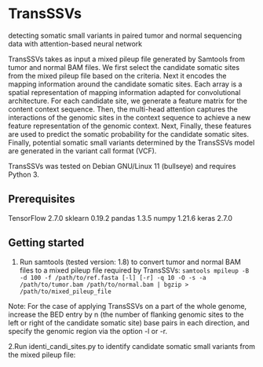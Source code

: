 # TransSSVs
detecting somatic small variants in paired tumor and normal sequencing data with attention-based neural network

TransSSVs takes as input a mixed pileup file generated by Samtools from tumor and normal BAM files. We first select the candidate somatic sites from the mixed pileup file based on the criteria. Next it encodes the mapping information around the candidate somatic sites. Each array is a spatial representation of mapping information adapted for convolutional architecture. For each candidate site, we generate a feature matrix for the content context sequence. Then, the multi-head attention captures the interactions of the genomic sites in the context sequence to achieve a new feature representation of the genomic context. Next,   Finally, these features are used to predict the somatic probability for the candidate somatic sites. Finally, potential somatic small variants determined by the TransSSVs model are generated in the variant call format (VCF).

TransSSVs was tested on Debian GNU/Linux 11 (bullseye) and requires Python 3.

Prerequisites
----------
TensorFlow 2.7.0
sklearn 0.19.2
pandas 1.3.5
numpy 1.21.6
keras 2.7.0


Getting started
----------
1. Run samtools (tested version: 1.8) to convert tumor and normal BAM files to a mixed pileup file required by TransSSVs:
 `
 samtools mpileup -B -d 100 -f /path/to/ref.fasta [-l] [-r] -q 10 -O -s -a /path/to/tumor.bam /path/to/normal.bam | bgzip > /path/to/mixed_pileup_file
 `
 
 Note: For the case of applying TransSSVs on a part of the whole genome, increase the BED entry by n (the number of flanking genomic sites to the left or right of the candidate somatic site) base pairs in each direction, and specify the genomic region via the option -l or -r.

2.Run identi_candi_sites.py to identify candidate somatic small variants from the mixed pileup file:
